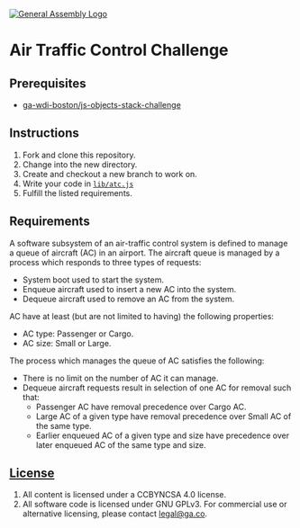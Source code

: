 [![General Assembly Logo](https://camo.githubusercontent.com/1a91b05b8f4d44b5bbfb83abac2b0996d8e26c92/687474703a2f2f692e696d6775722e636f6d2f6b6538555354712e706e67)](https://generalassemb.ly/education/web-development-immersive)

# Air Traffic Control Challenge

## Prerequisites

-   [ga-wdi-boston/js-objects-stack-challenge](https://github.com/ga-wdi-boston/js-objects-stack-challenge)

## Instructions

1.  Fork and clone this repository.
1.  Change into the new directory.
1.  Create and checkout a new branch to work on.
  1.  Write your code in [`lib/atc.js`](lib/atc.js)
1.  Fulfill the listed requirements.

## Requirements

A software subsystem of an air-traffic control system is defined to manage a
queue of aircraft (AC) in an airport. The aircraft queue is managed by a
process which responds to three types of requests:

  - System boot used to start the system.
  - Enqueue aircraft used to insert a new AC into the system.
  - Dequeue aircraft used to remove an AC from the system.

AC have at least (but are not limited to having) the following properties:

  - AC type: Passenger or Cargo.
  - AC size: Small or Large.

The process which manages the queue of AC satisfies the following:

  - There is no limit on the number of AC it can manage.
  - Dequeue aircraft requests result in selection of one AC for removal such
    that:
    - Passenger AC have removal precedence over Cargo AC.
    - Large AC of a given type have removal precedence over Small AC of the
      same type.
    - Earlier enqueued AC of a given type and size have precedence over later
      enqueued AC of the same type and size.

## [License](LICENSE)

1.  All content is licensed under a CC­BY­NC­SA 4.0 license.
1.  All software code is licensed under GNU GPLv3. For commercial use or
    alternative licensing, please contact legal@ga.co.
